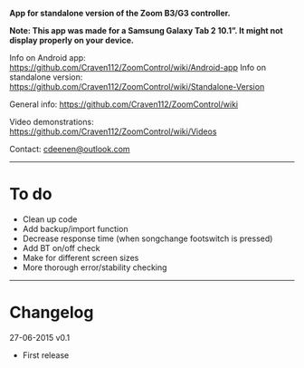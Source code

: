 **App for standalone version of the Zoom B3/G3 controller.** 

**Note: This app was made for a Samsung Galaxy Tab 2 10.1”. It might not display properly on your device.**

Info on Android app: https://github.com/Craven112/ZoomControl/wiki/Android-app
Info on standalone version: https://github.com/Craven112/ZoomControl/wiki/Standalone-Version

General info: https://github.com/Craven112/ZoomControl/wiki

Video demonstrations: https://github.com/Craven112/ZoomControl/wiki/Videos

Contact: cdeenen@outlook.com

***

# To do

* Clean up code
* Add backup/import function
* Decrease response time (when songchange footswitch is pressed)
* Add BT on/off check
* Make for different screen sizes
* More thorough error/stability checking

***

# Changelog

27-06-2015	v0.1
* First release
